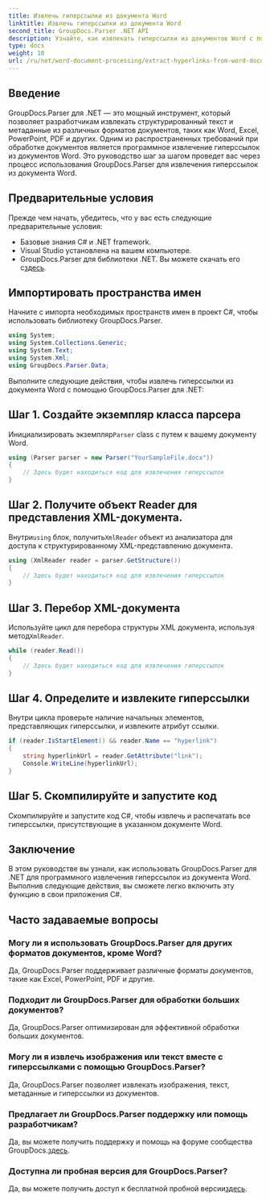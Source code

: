 ```yaml
---
title: Извлечь гиперссылки из документа Word
linktitle: Извлечь гиперссылки из документа Word
second_title: GroupDocs.Parser .NET API
description: Узнайте, как извлекать гиперссылки из документов Word с помощью GroupDocs.Parser для .NET. Пошаговое руководство с примерами кода.
type: docs
weight: 10
url: /ru/net/word-document-processing/extract-hyperlinks-from-word-document/
---
```

## Введение
GroupDocs.Parser для .NET — это мощный инструмент, который позволяет разработчикам извлекать структурированный текст и метаданные из различных форматов документов, таких как Word, Excel, PowerPoint, PDF и других. Одним из распространенных требований при обработке документов является программное извлечение гиперссылок из документов Word. Это руководство шаг за шагом проведет вас через процесс использования GroupDocs.Parser для извлечения гиперссылок из документа Word.
## Предварительные условия
Прежде чем начать, убедитесь, что у вас есть следующие предварительные условия:
- Базовые знания C# и .NET framework.
- Visual Studio установлена на вашем компьютере.
-  GroupDocs.Parser для библиотеки .NET. Вы можете скачать его с[здесь](https://releases.groupdocs.com/parser/net/).
## Импортировать пространства имен
Начните с импорта необходимых пространств имен в проект C#, чтобы использовать библиотеку GroupDocs.Parser.
```csharp
using System;
using System.Collections.Generic;
using System.Text;
using System.Xml;
using GroupDocs.Parser.Data;
```
Выполните следующие действия, чтобы извлечь гиперссылки из документа Word с помощью GroupDocs.Parser для .NET:
## Шаг 1. Создайте экземпляр класса парсера
 Инициализировать экземпляр`Parser` class с путем к вашему документу Word.
```csharp
using (Parser parser = new Parser("YourSampleFile.docx"))
{
    // Здесь будет находиться код для извлечения гиперссылок
}
```
## Шаг 2. Получите объект Reader для представления XML-документа.
 Внутри`using` блок, получить`XmlReader` объект из анализатора для доступа к структурированному XML-представлению документа.
```csharp
using (XmlReader reader = parser.GetStructure())
{
    // Здесь будет находиться код для извлечения гиперссылок
}
```
## Шаг 3. Перебор XML-документа
Используйте цикл для перебора структуры XML документа, используя метод`XmlReader`.
```csharp
while (reader.Read())
{
    // Здесь будет находиться код для извлечения гиперссылок
}
```
## Шаг 4. Определите и извлеките гиперссылки
Внутри цикла проверьте наличие начальных элементов, представляющих гиперссылки, и извлеките атрибут ссылки.
```csharp
if (reader.IsStartElement() && reader.Name == "hyperlink")
{
    string hyperlinkUrl = reader.GetAttribute("link");
    Console.WriteLine(hyperlinkUrl);
}
```
## Шаг 5. Скомпилируйте и запустите код
Скомпилируйте и запустите код C#, чтобы извлечь и распечатать все гиперссылки, присутствующие в указанном документе Word.
## Заключение
В этом руководстве вы узнали, как использовать GroupDocs.Parser для .NET для программного извлечения гиперссылок из документа Word. Выполнив следующие действия, вы сможете легко включить эту функцию в свои приложения C#.

## Часто задаваемые вопросы
### Могу ли я использовать GroupDocs.Parser для других форматов документов, кроме Word?
Да, GroupDocs.Parser поддерживает различные форматы документов, такие как Excel, PowerPoint, PDF и другие.
### Подходит ли GroupDocs.Parser для обработки больших документов?
Да, GroupDocs.Parser оптимизирован для эффективной обработки больших документов.
### Могу ли я извлечь изображения или текст вместе с гиперссылками с помощью GroupDocs.Parser?
Да, GroupDocs.Parser позволяет извлекать изображения, текст, метаданные и гиперссылки из документов.
### Предлагает ли GroupDocs.Parser поддержку или помощь разработчикам?
 Да, вы можете получить поддержку и помощь на форуме сообщества GroupDocs.[здесь](https://forum.groupdocs.com/c/parser/17).
### Доступна ли пробная версия для GroupDocs.Parser?
 Да, вы можете получить доступ к бесплатной пробной версии[здесь](https://releases.groupdocs.com/).